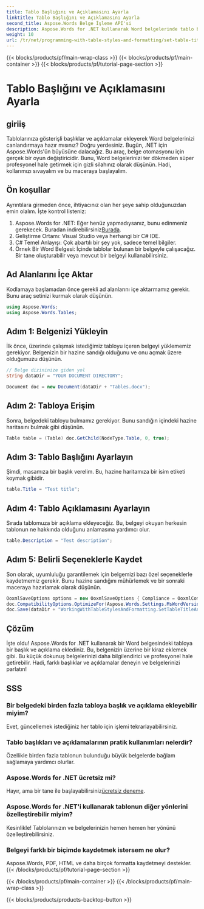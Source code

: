 ```yaml
---
title: Tablo Başlığını ve Açıklamasını Ayarla
linktitle: Tablo Başlığını ve Açıklamasını Ayarla
second_title: Aspose.Words Belge İşleme API'si
description: Aspose.Words for .NET kullanarak Word belgelerinde tablo başlıklarını ve açıklamalarını nasıl ayarlayacağınızı öğrenin. Belgenizin profesyonelliğini artırmak için ayrıntılı kılavuzumuzu izleyin.
weight: 10
url: /tr/net/programming-with-table-styles-and-formatting/set-table-title-and-description/
---
```


{{< blocks/products/pf/main-wrap-class >}}
{{< blocks/products/pf/main-container >}}
{{< blocks/products/pf/tutorial-page-section >}}

# Tablo Başlığını ve Açıklamasını Ayarla

## giriiş

Tablolarınıza gösterişli başlıklar ve açıklamalar ekleyerek Word belgelerinizi canlandırmaya hazır mısınız? Doğru yerdesiniz. Bugün, .NET için Aspose.Words'ün büyüsüne dalacağız. Bu araç, belge otomasyonu için gerçek bir oyun değiştiricidir. Bunu, Word belgelerinizi ter dökmeden süper profesyonel hale getirmek için gizli silahınız olarak düşünün. Hadi, kollarımızı sıvayalım ve bu maceraya başlayalım.

## Ön koşullar

Ayrıntılara girmeden önce, ihtiyacınız olan her şeye sahip olduğunuzdan emin olalım. İşte kontrol listeniz:

1.  Aspose.Words for .NET: Eğer henüz yapmadıysanız, bunu edinmeniz gerekecek. Buradan indirebilirsiniz[Burada](https://releases.aspose.com/words/net/).
2. Geliştirme Ortamı: Visual Studio veya herhangi bir C# IDE.
3. C# Temel Anlayışı: Çok abartılı bir şey yok, sadece temel bilgiler.
4. Örnek Bir Word Belgesi: İçinde tablolar bulunan bir belgeyle çalışacağız. Bir tane oluşturabilir veya mevcut bir belgeyi kullanabilirsiniz.

## Ad Alanlarını İçe Aktar

Kodlamaya başlamadan önce gerekli ad alanlarını içe aktarmamız gerekir. Bunu araç setinizi kurmak olarak düşünün.

```csharp
using Aspose.Words;
using Aspose.Words.Tables;
```

## Adım 1: Belgenizi Yükleyin

İlk önce, üzerinde çalışmak istediğimiz tabloyu içeren belgeyi yüklememiz gerekiyor. Belgenizin bir hazine sandığı olduğunu ve onu açmak üzere olduğumuzu düşünün.

```csharp
// Belge dizininize giden yol
string dataDir = "YOUR DOCUMENT DIRECTORY";

Document doc = new Document(dataDir + "Tables.docx");
```

## Adım 2: Tabloya Erişim

Sonra, belgedeki tabloyu bulmamız gerekiyor. Bunu sandığın içindeki hazine haritasını bulmak gibi düşünün.

```csharp
Table table = (Table) doc.GetChild(NodeType.Table, 0, true);
```

## Adım 3: Tablo Başlığını Ayarlayın

Şimdi, masamıza bir başlık verelim. Bu, hazine haritamıza bir isim etiketi koymak gibidir.

```csharp
table.Title = "Test title";
```

## Adım 4: Tablo Açıklamasını Ayarlayın

Sırada tablomuza bir açıklama ekleyeceğiz. Bu, belgeyi okuyan herkesin tablonun ne hakkında olduğunu anlamasına yardımcı olur.

```csharp
table.Description = "Test description";
```

## Adım 5: Belirli Seçeneklerle Kaydet

Son olarak, uyumluluğu garantilemek için belgemizi bazı özel seçeneklerle kaydetmemiz gerekir. Bunu hazine sandığını mühürlemek ve bir sonraki maceraya hazırlamak olarak düşünün.

```csharp
OoxmlSaveOptions options = new OoxmlSaveOptions { Compliance = OoxmlCompliance.Iso29500_2008_Strict };
doc.CompatibilityOptions.OptimizeFor(Aspose.Words.Settings.MsWordVersion.Word2016);
doc.Save(dataDir + "WorkingWithTableStylesAndFormatting.SetTableTitleAndDescription.docx", options);
```

## Çözüm

İşte oldu! Aspose.Words for .NET kullanarak bir Word belgesindeki tabloya bir başlık ve açıklama eklediniz. Bu, belgenizin üzerine bir kiraz eklemek gibi. Bu küçük dokunuş belgelerinizi daha bilgilendirici ve profesyonel hale getirebilir. Hadi, farklı başlıklar ve açıklamalar deneyin ve belgelerinizi parlatın!

## SSS

### Bir belgedeki birden fazla tabloya başlık ve açıklama ekleyebilir miyim?
Evet, güncellemek istediğiniz her tablo için işlemi tekrarlayabilirsiniz.

### Tablo başlıkları ve açıklamalarının pratik kullanımları nelerdir?
Özellikle birden fazla tablonun bulunduğu büyük belgelerde bağlam sağlamaya yardımcı olurlar.

### Aspose.Words for .NET ücretsiz mi?
 Hayır, ama bir tane ile başlayabilirsiniz[ücretsiz deneme](https://releases.aspose.com/).

### Aspose.Words for .NET'i kullanarak tablonun diğer yönlerini özelleştirebilir miyim?
Kesinlikle! Tablolarınızın ve belgelerinizin hemen hemen her yönünü özelleştirebilirsiniz.

### Belgeyi farklı bir biçimde kaydetmek istersem ne olur?
Aspose.Words, PDF, HTML ve daha birçok formatta kaydetmeyi destekler.
{{< /blocks/products/pf/tutorial-page-section >}}

{{< /blocks/products/pf/main-container >}}
{{< /blocks/products/pf/main-wrap-class >}}

{{< blocks/products/products-backtop-button >}}

